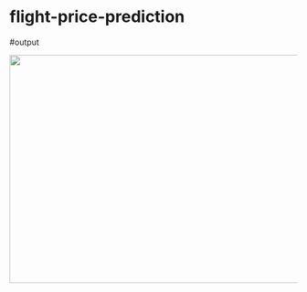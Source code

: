 # flight-price-prediction


#output

<img height="400" width="1000" src=https://wallpapershome.com/images/pages/pic_h/19737.jpg>



